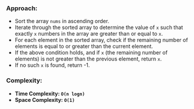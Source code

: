 ### Approach:
- Sort the array `nums` in ascending order.
- Iterate through the sorted array to determine the value of `x` such that exactly `x` numbers in the array are greater than or equal to `x`.
- For each element in the sorted array, check if the remaining number of elements is equal to or greater than the current element.
- If the above condition holds, and if `x` (the remaining number of elements) is not greater than the previous element, return `x`.
- If no such `x` is found, return -1.
​
### Complexity:
- **Time Complexity: `O(n logn)`**
- **Space Complexity: `O(1)`**